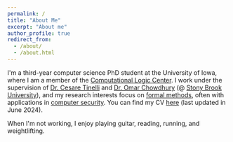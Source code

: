```yaml
---
permalink: /
title: "About Me"
excerpt: "About me"
author_profile: true
redirect_from: 
  - /about/
  - /about.html
---
```

I'm a third-year computer science PhD student at the University of Iowa, where I am a member of the [Computational Logic Center](https://clc.cs.uiowa.edu/site/). 
I work under the supervision of [Dr. Cesare Tinelli](https://homepage.cs.uiowa.edu/~tinelli/) and [Dr. Omar Chowdhury](https://www3.cs.stonybrook.edu/~omar/) 
(@ [Stony Brook University](https://www.stonybrook.edu/)), and my research interests focus on [formal methods](https://en.wikipedia.org/wiki/Formal_methods), 
often with applications in [computer security](https://en.wikipedia.org/wiki/Computer_security). 
You can find my CV [here](https://lorchrob.github.io/publications/cv.pdf) (last updated in June 2024).

When I'm not working, I enjoy playing guitar, reading, running, and weightlifting.

